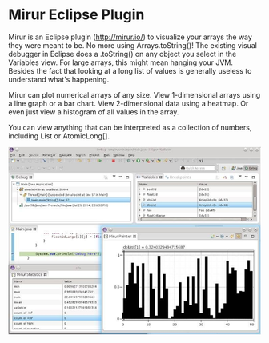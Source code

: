 # Mirur Eclipse Plugin

Mirur is an Eclipse plugin (http://mirur.io/) to visualize your arrays the way they were meant to be.  No more using Arrays.toString()! The existing visual debugger in Eclipse does a .toString() on any object you select in the Variables view. For large arrays, this might mean hanging your JVM. Besides the fact that looking at a long list of values is generally useless to understand what's happening.

Mirur can plot numerical arrays of any size. View 1-dimensional arrays using a line graph or a bar chart. View 2-dimensional data using a heatmap. Or even just view a histogram of all values in the array.

You can view anything that can be interpreted as a collection of numbers, including List<Number> or AtomicLong[].

![Screenshot](/images/mirur-example.jpg)


